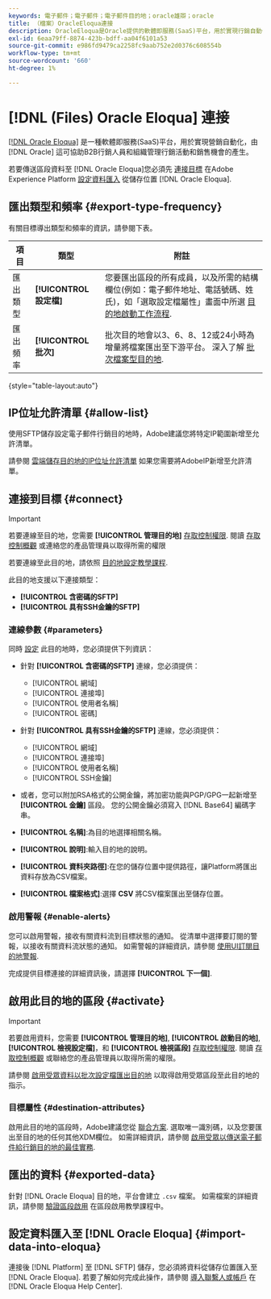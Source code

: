 ```yaml
---
keywords: 電子郵件；電子郵件；電子郵件目的地；oracle雄辯；oracle
title: （檔案）OracleEloqua連接
description: OracleEloqua是Oracle提供的軟體即服務(SaaS)平台，用於實現行銷自動化，旨在幫助B2B行銷人員和組織管理行銷活動和銷售機會的產生。
exl-id: 6eaa79ff-8874-423b-bdff-aa04f6101a53
source-git-commit: e986fd9479ca2258fc9aab752e2d0376c608554b
workflow-type: tm+mt
source-wordcount: '660'
ht-degree: 1%

---
```


# [!DNL (Files) Oracle Eloqua] 連接

[[!DNL Oracle Eloqua]](https://www.oracle.com/cx/marketing/automation/) 是一種軟體即服務(SaaS)平台，用於實現營銷自動化，由 [!DNL Oracle] 這可協助B2B行銷人員和組織管理行銷活動和銷售機會的產生。

若要傳送區段資料至 [!DNL Oracle Eloqua]您必須先 [連接目標](#connect-destination) 在Adobe Experience Platform [設定資料匯入](#import-data-into-eloqua) 從儲存位置 [!DNL Oracle Eloqua].

## 匯出類型和頻率 {#export-type-frequency}

有關目標導出類型和頻率的資訊，請參閱下表。

| 項目 | 類型 | 附註 |
---------|----------|---------|
| 匯出類型 | **[!UICONTROL 設定檔]** | 您要匯出區段的所有成員，以及所需的結構欄位(例如：電子郵件地址、電話號碼、姓氏)，如「選取設定檔屬性」畫面中所選 [目的地啟動工作流程](../../ui/activate-batch-profile-destinations.md#select-attributes). |
| 匯出頻率 | **[!UICONTROL 批次]** | 批次目的地會以3、6、8、12或24小時為增量將檔案匯出至下游平台。 深入了解 [批次檔案型目的地](/help/destinations/destination-types.md#file-based). |

{style="table-layout:auto"}

## IP位址允許清單 {#allow-list}

使用SFTP儲存設定電子郵件行銷目的地時，Adobe建議您將特定IP範圍新增至允許清單。

請參閱 [雲端儲存目的地的IP位址允許清單](../cloud-storage/ip-address-allow-list.md) 如果您需要將AdobeIP新增至允許清單。

## 連接到目標 {#connect}

>[!IMPORTANT]
> 
>若要連線至目的地，您需要 **[!UICONTROL 管理目的地]** [存取控制權限](/help/access-control/home.md#permissions). 閱讀 [存取控制概觀](/help/access-control/ui/overview.md) 或連絡您的產品管理員以取得所需的權限

若要連線至此目的地，請依照 [目的地設定教學課程](../../ui/connect-destination.md).

此目的地支援以下連接類型：

* **[!UICONTROL 含密碼的SFTP]**
* **[!UICONTROL 具有SSH金鑰的SFTP]**

### 連線參數 {#parameters}

同時 [設定](../../ui/connect-destination.md) 此目的地時，您必須提供下列資訊：

* 針對 **[!UICONTROL 含密碼的SFTP]** 連線，您必須提供：
   * [!UICONTROL 網域]
   * [!UICONTROL 連接埠]
   * [!UICONTROL 使用者名稱]
   * [!UICONTROL 密碼]
* 針對 **[!UICONTROL 具有SSH金鑰的SFTP]** 連線，您必須提供：
   * [!UICONTROL 網域]
   * [!UICONTROL 連接埠]
   * [!UICONTROL 使用者名稱]
   * [!UICONTROL SSH金鑰]

* 或者，您可以附加RSA格式的公開金鑰，將加密功能與PGP/GPG一起新增至 **[!UICONTROL 金鑰]** 區段。 您的公開金鑰必須寫入 [!DNL Base64] 編碼字串。
* **[!UICONTROL 名稱]**:為目的地選擇相關名稱。
* **[!UICONTROL 說明]**:輸入目的地的說明。
* **[!UICONTROL 資料夾路徑]**:在您的儲存位置中提供路徑，讓Platform將匯出資料存放為CSV檔案。
* **[!UICONTROL 檔案格式]**:選擇 **CSV** 將CSV檔案匯出至儲存位置。

<!--

Commenting out Amazon S3 bucket part for now until support is clarified

- **[!UICONTROL Bucket name]**: Your Amazon S3 bucket, where Platform will deposit the data export. Your input must be between 3 and 63 characters long. Must begin and end with a letter or number. Must contain only lowercase letters, numbers, or hyphens ( - ). Must not be formatted as an IP address (for example, 192.100.1.1).

-->

### 啟用警報 {#enable-alerts}

您可以啟用警報，接收有關資料流到目標狀態的通知。 從清單中選擇要訂閱的警報，以接收有關資料流狀態的通知。 如需警報的詳細資訊，請參閱 [使用UI訂閱目的地警報](../../ui/alerts.md).

完成提供目標連接的詳細資訊後，請選擇 **[!UICONTROL 下一個]**.

## 啟用此目的地的區段 {#activate}

>[!IMPORTANT]
> 
>若要啟用資料，您需要 **[!UICONTROL 管理目的地]**, **[!UICONTROL 啟動目的地]**, **[!UICONTROL 檢視設定檔]**，和 **[!UICONTROL 檢視區段]** [存取控制權限](/help/access-control/home.md#permissions). 閱讀 [存取控制概觀](/help/access-control/ui/overview.md) 或聯絡您的產品管理員以取得所需的權限。

請參閱 [啟用受眾資料以批次設定檔匯出目的地](../../ui/activate-batch-profile-destinations.md) 以取得啟用受眾區段至此目的地的指示。

### 目標屬性 {#destination-attributes}

啟用此目的地的區段時，Adobe建議您從 [聯合方案](../../../profile/home.md#profile-fragments-and-union-schemas). 選取唯一識別碼，以及您要匯出至目的地的任何其他XDM欄位。 如需詳細資訊，請參閱 [啟用受眾以傳送電子郵件給行銷目的地的最佳實務](overview.md#best-practices).

## 匯出的資料 {#exported-data}

針對 [!DNL Oracle Eloqua] 目的地，平台會建立 `.csv` 檔案。 如需檔案的詳細資訊，請參閱 [驗證區段啟用](../../ui/activate-batch-profile-destinations.md#verify) 在區段啟用教學課程中。

## 設定資料匯入至 [!DNL Oracle Eloqua] {#import-data-into-eloqua}

連接後 [!DNL Platform] 至 [!DNL SFTP] 儲存，您必須將資料從儲存位置匯入至 [!DNL Oracle Eloqua]. 若要了解如何完成此操作，請參閱 [導入聯繫人或帳戶](https://docs.oracle.com/cloud/latest/marketingcs_gs/OMCAA/Help/DataImportExport/Tasks/ImportingContactsOrAccounts.htm) 在 [!DNL Oracle Eloqua Help Center].
